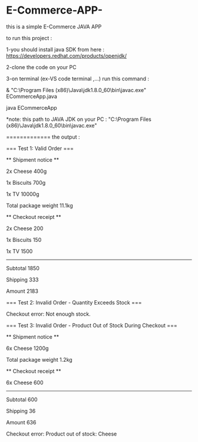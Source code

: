 # E-Commerce-APP-
this is a simple E-Commerce JAVA APP 

to run this project : 

1-you should install java SDK from here : https://developers.redhat.com/products/openjdk/   

2-clone the code on your PC 

3-on terminal (ex-VS code terminal ,...) run this command : 

& "C:\Program Files (x86)\Java\jdk1.8.0_60\bin\javac.exe" ECommerceApp.java

java ECommerceApp

*note: this path to JAVA JDK on your PC : "C:\Program Files (x86)\Java\jdk1.8.0_60\bin\javac.exe"

============= the output :

=== Test 1: Valid Order ===

** Shipment notice **

2x Cheese 400g

1x Biscuits 700g

1x TV 10000g

Total package weight 11.1kg

** Checkout receipt **

2x Cheese 200

1x Biscuits 150

1x TV 1500

----------------------
Subtotal 1850

Shipping 333

Amount 2183

=== Test 2: Invalid Order - Quantity Exceeds Stock ===

Checkout error: Not enough stock.

=== Test 3: Invalid Order - Product Out of Stock During Checkout ===

** Shipment notice **

6x Cheese 1200g

Total package weight 1.2kg

** Checkout receipt **

6x Cheese 600

----------------------

Subtotal 600

Shipping 36

Amount 636

Checkout error: Product out of stock: Cheese





